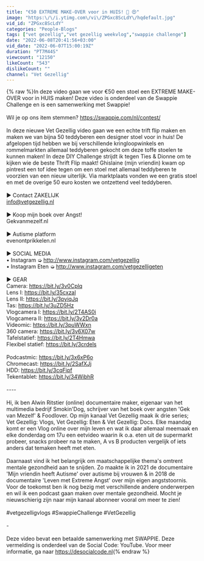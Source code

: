 ```yaml
---
title: "€50 EXTREME MAKE-OVER voor in HUIS! 🤯 😍"
image: "https:\/\/i.ytimg.com\/vi\/ZPGxc8ScLdY\/hqdefault.jpg"
vid_id: "ZPGxc8ScLdY"
categories: "People-Blogs"
tags: ["vet gezellig","vet gezellig weekvlog","swappie challenge"]
date: "2022-06-08T20:41:56+03:00"
vid_date: "2022-06-07T15:00:19Z"
duration: "PT7M44S"
viewcount: "12150"
likeCount: "543"
dislikeCount: ""
channel: "Vet Gezellig"
---
```

{% raw %}In deze video gaan we voor €50 een stoel een EXTREME MAKE-OVER voor in HUIS maken! Deze video is onderdeel van de Swappie Challenge en is een samenwerking met Swappie!<br /><br />Wil je op ons item stemmen? <a rel="nofollow" target="blank" href="https://swappie.com/nl/contest/">https://swappie.com/nl/contest/</a><br /><br />In deze nieuwe Vet Gezellig video gaan we een echte trift flip maken en maken we van bijna 50 teddyberen een designer stoel voor in huis! De afgelopen tijd hebben we bij verschillende kringloopwinkels en rommelmarkten allemaal teddyberen gekocht om deze toffe stoelen te kunnen maken! In deze DIY Challenge strijdt ik tegen Ties &amp; Dionne om te kijken wie de beste Thrift Flip maakt! Ghislaine (mijn vriendin) kwam op pintrest een tof idee tegen om een stoel met allemaal teddyberen te voorzien van een nieuw uiterlijk. Via marktplaats vonden we een gratis stoel en met de overige 50 euro kosten we ontzettend veel teddyberen. <br /><br />► Contact ZAKELIJK<br />info@vetgezellig.nl<br /><br />► Koop mijn boek over Angst!<br />Gekvanmezelf.nl<br /><br />► Autisme platform<br />evenontprikkelen.nl<br /><br />►  SOCIAL MEDIA  <br />• Instagram ➭ <a rel="nofollow" target="blank" href="http://www.instagram.com/vetgezellig">http://www.instagram.com/vetgezellig</a><br />• Instagram Eten ➭ <a rel="nofollow" target="blank" href="http://www.instagram.com/vetgezelligeten">http://www.instagram.com/vetgezelligeten</a><br /><br />►  GEAR<br />Camera:  <a rel="nofollow" target="blank" href="https://bit.ly/3v0Cplq">https://bit.ly/3v0Cplq</a><br />Lens I: <a rel="nofollow" target="blank" href="https://bit.ly/35cxzal">https://bit.ly/35cxzal</a><br />Lens II: <a rel="nofollow" target="blank" href="https://bit.ly/3pyiqJq">https://bit.ly/3pyiqJq</a><br />Tas: <a rel="nofollow" target="blank" href="https://bit.ly/3uZD5Hz">https://bit.ly/3uZD5Hz</a><br />Vlogcamera I: <a rel="nofollow" target="blank" href="https://bit.ly/2T4AS0i">https://bit.ly/2T4AS0i</a><br />Vlogcamera II: <a rel="nofollow" target="blank" href="https://bit.ly/3v2Dr0a">https://bit.ly/3v2Dr0a</a><br />Videomic: <a rel="nofollow" target="blank" href="https://bit.ly/3puWWxn">https://bit.ly/3puWWxn</a><br />360 camera: <a rel="nofollow" target="blank" href="https://bit.ly/3v6X07w">https://bit.ly/3v6X07w</a><br />Tafelstatief: <a rel="nofollow" target="blank" href="https://bit.ly/2T4Hmwa">https://bit.ly/2T4Hmwa</a><br />Flexibel statief: <a rel="nofollow" target="blank" href="https://bit.ly/3crdels">https://bit.ly/3crdels</a><br /><br />Podcastmic: <a rel="nofollow" target="blank" href="https://bit.ly/3x6xP6o">https://bit.ly/3x6xP6o</a><br />Chromecast: <a rel="nofollow" target="blank" href="https://bit.ly/2SafXJj">https://bit.ly/2SafXJj</a><br />HDD: <a rel="nofollow" target="blank" href="https://bit.ly/3cqFipf">https://bit.ly/3cqFipf</a><br />Tekentablet: <a rel="nofollow" target="blank" href="https://bit.ly/34WibhR">https://bit.ly/34WibhR</a><br /><br />----<br /><br />Hi, ik ben Alwin Ritstier (online) documentaire maker, eigenaar van het multimedia bedrijf Smokin'Dog, schrijver van het boek over angsten 'Gek van Mezelf' &amp; Foodlover. Op mijn kanaal Vet Gezellig maak ik drie series; Vet Gezellig: Vlogs, Vet Gezellig: Eten &amp; Vet Gezellig: Docs. Elke maandag komt er een Vlog online over mijn leven en wat ik daar allemaal meemaak en elke donderdag om 17u een eetvideo waarin ik o.a. eten uit de supermarkt probeer, snacks probeer na te maken, A vs B producten vergelijk of iets anders dat temaken heeft met eten. <br /><br />Daarnaast vind ik het belangrijk om maatschappelijke thema's omtrent mentale gezondheid aan te snijden. Zo maakte ik in 2021 de documentaire 'Mijn vriendin heeft Autisme' over autisme bij vrouwen &amp; in 2018 de documentaire 'Leven met Extreme Angst' over mijn eigen angststoornis. Voor de toekomst ben ik nog bezig met verschillende andere onderwerpen en wil ik een podcast gaan maken over mentale gezondheid. Mocht je nieuwschierig zijn naar mijn kanaal abonneer vooral om meer te zien!<br /><br />#vetgezelligvlogs #SwappieChallenge #VetGezellig <br /><br />-<br /><br />Deze video bevat een betaalde samenwerking met SWAPPIE. Deze vermelding is onderdeel van de Social Code: YouTube. Voor meer informatie, ga naar <a rel="nofollow" target="blank" href="https://desocialcode.nl">https://desocialcode.nl</a>{% endraw %}
